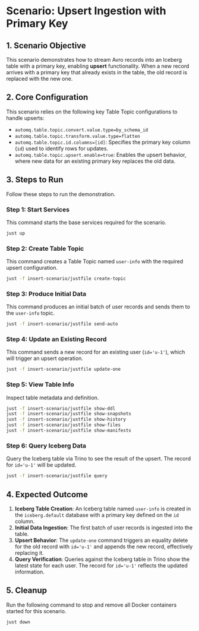# Scenario: Upsert Ingestion with Primary Key

## 1. Scenario Objective

This scenario demonstrates how to stream Avro records into an Iceberg table with a primary key, enabling **upsert** functionality. When a new record arrives with a primary key that already exists in the table, the old record is replaced with the new one.

## 2. Core Configuration

This scenario relies on the following key Table Topic configurations to handle upserts:
- `automq.table.topic.convert.value.type=by_schema_id`
- `automq.table.topic.transform.value.type=flatten`
- `automq.table.topic.id.columns=[id]`: Specifies the primary key column (`id`) used to identify rows for updates.
- `automq.table.topic.upsert.enable=true`: Enables the upsert behavior, where new data for an existing primary key replaces the old data.

## 3. Steps to Run

Follow these steps to run the demonstration.

### Step 1: Start Services

This command starts the base services required for the scenario.

```bash
just up
```

### Step 2: Create Table Topic

This command creates a Table Topic named `user-info` with the required upsert configuration.

```bash
just -f insert-scenario/justfile create-topic
```

### Step 3: Produce Initial Data

This command produces an initial batch of user records and sends them to the `user-info` topic.

```bash
just -f insert-scenario/justfile send-auto
```

### Step 4: Update an Existing Record

This command sends a new record for an existing user (`id='u-1'`), which will trigger an upsert operation.

```bash
just -f insert-scenario/justfile update-one
```

### Step 5: View Table Info

Inspect table metadata and definition.

```bash
just -f insert-scenario/justfile show-ddl
just -f insert-scenario/justfile show-snapshots
just -f insert-scenario/justfile show-history
just -f insert-scenario/justfile show-files
just -f insert-scenario/justfile show-manifests
```

### Step 6: Query Iceberg Data

Query the Iceberg table via Trino to see the result of the upsert. The record for `id='u-1'` will be updated.

```bash
just -f insert-scenario/justfile query
```

## 4. Expected Outcome

1.  **Iceberg Table Creation**: An Iceberg table named `user-info` is created in the `iceberg.default` database with a primary key defined on the `id` column.
2.  **Initial Data Ingestion**: The first batch of user records is ingested into the table.
3.  **Upsert Behavior**: The `update-one` command triggers an equality delete for the old record with `id='u-1'` and appends the new record, effectively replacing it.
4.  **Query Verification**: Queries against the Iceberg table in Trino show the latest state for each user. The record for `id='u-1'` reflects the updated information.

## 5. Cleanup

Run the following command to stop and remove all Docker containers started for this scenario.

```bash
just down
```
